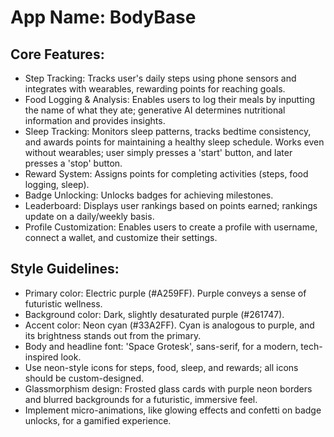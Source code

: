 # **App Name**: BodyBase

## Core Features:

- Step Tracking: Tracks user's daily steps using phone sensors and integrates with wearables, rewarding points for reaching goals.
- Food Logging & Analysis: Enables users to log their meals by inputting the name of what they ate; generative AI determines nutritional information and provides insights.
- Sleep Tracking: Monitors sleep patterns, tracks bedtime consistency, and awards points for maintaining a healthy sleep schedule. Works even without wearables; user simply presses a 'start' button, and later presses a 'stop' button.
- Reward System: Assigns points for completing activities (steps, food logging, sleep).
- Badge Unlocking: Unlocks badges for achieving milestones.
- Leaderboard: Displays user rankings based on points earned; rankings update on a daily/weekly basis.
- Profile Customization: Enables users to create a profile with username, connect a wallet, and customize their settings.

## Style Guidelines:

- Primary color: Electric purple (#A259FF). Purple conveys a sense of futuristic wellness. 
- Background color: Dark, slightly desaturated purple (#261747).
- Accent color: Neon cyan (#33A2FF). Cyan is analogous to purple, and its brightness stands out from the primary.
- Body and headline font: 'Space Grotesk', sans-serif, for a modern, tech-inspired look.
- Use neon-style icons for steps, food, sleep, and rewards; all icons should be custom-designed.
- Glassmorphism design: Frosted glass cards with purple neon borders and blurred backgrounds for a futuristic, immersive feel.
- Implement micro-animations, like glowing effects and confetti on badge unlocks, for a gamified experience.